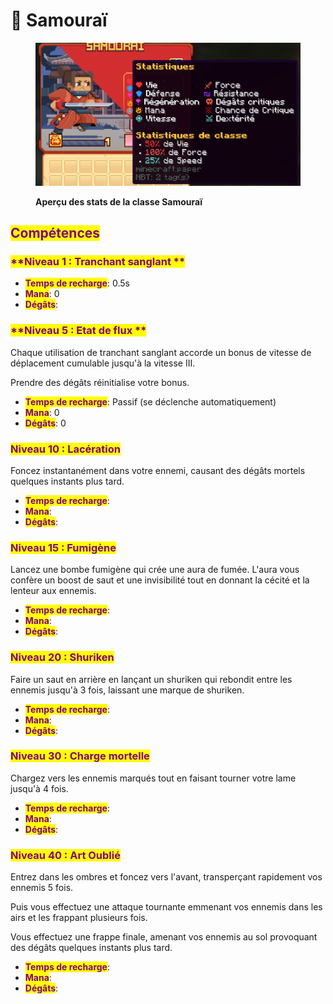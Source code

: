 # 🥷 Samouraï

<figure><img src="../../.gitbook/assets/Les_Classes/Samourai.png" alt=""><figcaption><p><strong>Aperçu des stats de la classe Samouraï</strong></p></figcaption></figure>

## <mark style="color:purple;">Compétences</mark>

### <mark style="color:purple;">**Niveau 1 : Tranchant sanglant **</mark>


* <mark style="color:purple;">**Temps de recharge**</mark>: 0.5s
* <mark style="color:purple;">**Mana**</mark>: 0
* <mark style="color:purple;">**Dégâts**</mark>: 

### <mark style="color:purple;">**Niveau 5 : Etat de flux **</mark>
Chaque utilisation de tranchant sanglant accorde un bonus de vitesse de déplacement cumulable jusqu'à la vitesse III.

Prendre des dégâts réinitialise votre bonus.

* <mark style="color:purple;">**Temps de recharge**</mark>: Passif (se déclenche automatiquement)
* <mark style="color:purple;">**Mana**</mark>: 0
* <mark style="color:purple;">**Dégâts**</mark>: 0

### <mark style="color:purple;">**Niveau 10 : Lacération**</mark>
Foncez instantanément dans votre ennemi, causant des dégâts mortels quelques instants plus tard.

* <mark style="color:purple;">**Temps de recharge**</mark>:
* <mark style="color:purple;">**Mana**</mark>:
* <mark style="color:purple;">**Dégâts**</mark>: 

### <mark style="color:purple;">**Niveau 15 : Fumigène**</mark>
Lancez une bombe fumigène qui crée une aura de fumée. L'aura vous confère un boost de saut et une invisibilité tout en donnant la cécité et la lenteur aux ennemis.

* <mark style="color:purple;">**Temps de recharge**</mark>: 
* <mark style="color:purple;">**Mana**</mark>: 
* <mark style="color:purple;">**Dégâts**</mark>: 

### <mark style="color:purple;">**Niveau 20 : Shuriken**</mark>
Faire un saut en arrière en lançant un shuriken qui rebondit entre les ennemis jusqu'à 3 fois, laissant une marque de shuriken.

* <mark style="color:purple;">**Temps de recharge**</mark>: 
* <mark style="color:purple;">**Mana**</mark>: 
* <mark style="color:purple;">**Dégâts**</mark>: 

### <mark style="color:purple;">**Niveau 30 : Charge mortelle**</mark>
Chargez vers les ennemis marqués tout en faisant tourner votre lame jusqu'à 4 fois.

* <mark style="color:purple;">**Temps de recharge**</mark>: 
* <mark style="color:purple;">**Mana**</mark>: 
* <mark style="color:purple;">**Dégâts**</mark>: 

### <mark style="color:purple;">**Niveau 40 : Art Oublié**</mark>
Entrez dans les ombres et foncez vers l'avant, transperçant rapidement vos ennemis 5 fois.

Puis vous effectuez une attaque tournante emmenant vos ennemis dans les airs et les frappant plusieurs fois.

Vous effectuez une frappe finale, amenant vos ennemis au sol provoquant des dégâts quelques instants plus tard.

* <mark style="color:purple;">**Temps de recharge**</mark>: 
* <mark style="color:purple;">**Mana**</mark>: 
* <mark style="color:purple;">**Dégâts**</mark>: 